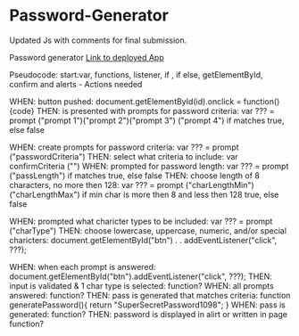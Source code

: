 # Password-Generator

Updated Js with comments for final submission. 

Password generator [Link to deployed App](https://mekaleka.github.io/Password-Generator/)



Pseudocode:
    start:var, functions, listener, if , if else, getElementById, confirm and alerts  -    Actions needed

WHEN: button pushed:                                      document.getElementById(id).onclick = function(){code}
THEN: is presented with prompts for password criteria:    var ??? = prompt ("prompt 1")("prompt 2")("prompt 3") ("prompt 4") if matches true, else false

WHEN: create prompts for password criteria:               var ??? = prompt ("passwordCriteria")
THEN: select what criteria to include:                    var confirmCriteria ("")
WHEN: prompted for password length:                       var ??? = prompt ("passLength") if matches true, else false
THEN: choose length of 8 characters, no more then 128:    var ??? = prompt ("charLengthMin")("charLengthMax") if min char is more then 8 and less then 128 true, else false

WHEN: prompted what charicter types to be included:       var ??? = prompt ("charType")
THEN: choose lowercase, uppercase, numeric, and/or special charicters:          document.getElementById("btn") . . addEventListener("click", ???);

WHEN: when each prompt is answered:                     document.getElementById("btn").addEventListener("click", ???);
THEN: input is validated & 1 char type is selected:       function?
WHEN: all prompts answered:                               function?
THEN: pass is generated that matches criteria:          function generatePassword(){
                                                          return "SuperSecretPassword1098";
                                                        }
WHEN: pass is generated:                                  function?
THEN: password is displayed in alirt or written in page   function?
